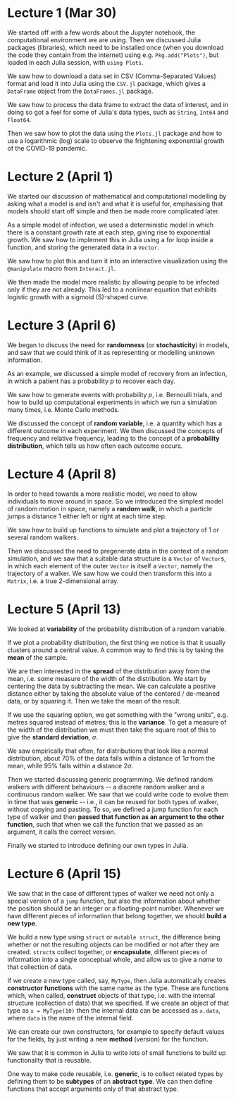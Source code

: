 # Lecture 1 (Mar 30)

We started off with a few words about the Jupyter notebook, the computational
environment we are using. Then we discussed Julia packages (libraries), which need to be
installed once (when you download the code they contain from the internet)
using e.g. `Pkg.add("Plots")`,
but loaded in each Julia session, with `using Plots`.

We saw how to download a data set in CSV (Comma-Separated Values) format
and load it into Julia using the `CSV.jl` package, which gives a `DataFrame`
object from the `DataFrames.jl` package.

We saw how to process the data frame to extract the data of interest, and in
doing so got a feel for some of Julia's data types, such as `String`, `Int64`
and `Float64`.

Then we saw how to plot the data using the `Plots.jl` package and how to
use a logarithmic (log) scale to observe the frightening exponential growth
of the COVID-19 pandemic.

# Lecture 2 (April 1)

We started our discussion of mathematical and computational modelling by asking
what a model is and isn't and what it is useful for, emphasising that models should
start off simple and then be made more complicated later.

As a simple model of infection, we used a deterministic model in which there is
a constant growth rate at each step, giving rise to exponential growth.
We saw how to implement this in Julia using a for loop inside a function, and
storing the generated data in a `Vector`.

We saw how to plot this and turn it into an interactive visualization using
the `@manipulate` macro from `Interact.jl`.

We then made the model more realistic by allowing people to be infected only
if they are not already. This led to a nonlinear equation that exhibits logistic
growth with a sigmoid (S)-shaped curve.

# Lecture 3 (April 6)

We began to discuss the need for **randomness** (or **stochasticity**) in models,
and saw that we could think of it as representing or modelling unknown information.

As an example, we discussed a simple model of recovery from an infection, in which
a patient has a probability $p$ to recover each day.

We saw how to generate events with probability $p$, i.e. Bernoulli trials,
and how to build up computational experiments in which we run a simulation many times,
i.e. Monte Carlo methods.

We discussed the concept of **random variable**, i.e. a quantity which has a different
outcome in each experiment. We then discussed the concepts of frequency and relative frequency,
leading to the concept of a **probability distribution**, which tells us how often
each outcome occurs.

# Lecture 4 (April 8)

In order to head towards a more realistic model, we need to allow individuals
to move around in space. So we introduced the simplest model of random motion in
space, namely a **random walk**, in which a particle jumps a distance $1$ either
left or right at each time step.

We saw how to build up functions to simulate and plot a trajectory of 1 or several random
walkers.  

Then we discussed the need to pregenerate data in the context of a random simulation,
and we saw that a suitable data structure is a `Vector` of `Vector`s, in which
each element of the outer `Vector` is itself a `Vector`, namely the trajectory of a
walker. We saw how we could then transform this into a `Matrix`, i.e. a true 2-dimensional
array.


# Lecture 5 (April 13)

We looked at **variability** of the probability distribution of a random variable.

If we plot a probability distribution, the first thing we notice is that it usually clusters around a central value. A common way to find this is by taking the **mean** of the sample.

We are then interested in the **spread** of the distribution away from the mean, i.e. some measure of the width of the distribution. We start by centering the data by subtracting the mean. We can calculate a positive distance either by taking the absolute value of the centered / de-meaned data, or by squaring it. Then we take the mean of the result.

If we use the squaring option, we get something with the "wrong units", e.g. metres squared instead of metres; this is the **variance**. To get a measure of the width of the distribution we must then take the square root of this to give the **standard deviation**, $\sigma$.

We saw empirically that often, for distributions that look like a normal distribution, about 70% of the data falls within a distance of $1 \sigma$ from the mean, while 95% falls within a distance $2 \sigma$.

Then we started discussing generic programming. We defined random walkers with different behaviours -- a discrete random walker and a continuous random walker. We saw that we could write code to evolve them in time that was **generic** -- i.e., it can be reused for both types of walker, without copying and pasting. To so, we defined a jump function for each type of walker and then **passed that function as an argument to the other function**, such that when we call the function that we passed as an argument, it calls the correct version.

Finally we started to introduce defining our own types in Julia.


# Lecture 6 (April 15)

We saw that in the case of different types of walker we need not only a special version of a `jump` function, but also the information about whether the position should be an integer or a floating-point number. Whenever we have different pieces of information that belong together, we should **build a new type**.

We build a new type using `struct` or `mutable struct`, the difference being whether or not the resulting objects can be modified or not after they are created. `struct`s collect together, or **encapsulate**, different pieces of information into a single conceptual whole, and allow us to give a *name* to that collection of data.

If we create a new type called, say, `MyType`, then Julia automatically creates **constructor functions** with the same name as the type. These are functions which, when called, **construct** objects of that type, i.e. with the internal structure (collection of data) that we specified. If we create an object of that type as `x = MyType(10)` then the internal data can be accessed as `x.data`, where `data` is the name of the internal field.

We can create our own constructors, for example to specify default values for the fields, by just writing a new **method** (version) for the function.

We saw that it is common in Julia to write lots of small functions to build up functionality that is reusable.

One way to make code reusable, i.e. **generic**, is to collect related types by defining them to be **subtypes** of an **abstract type**. We can then define functions that accept arguments only of that abstract type.

